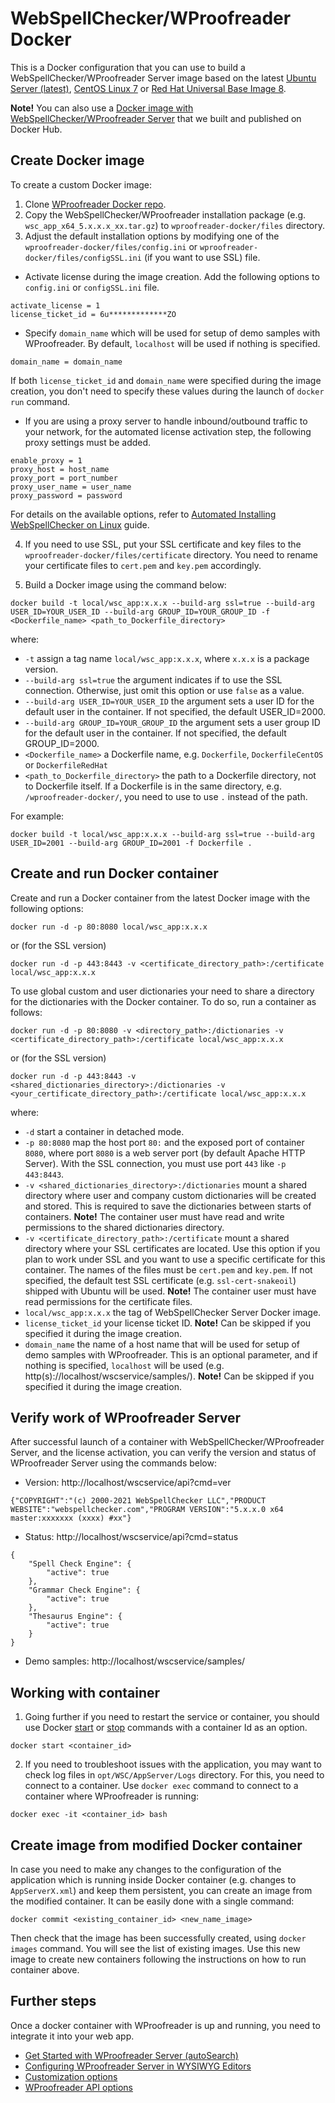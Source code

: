 # WebSpellChecker/WProofreader Docker

This is a Docker configuration that you can use to build a WebSpellChecker/WProofreader Server image based on the latest [Ubuntu Server (latest)](https://hub.docker.com/_/ubuntu), [CentOS Linux 7](https://hub.docker.com/_/centos) or [Red Hat Universal Base Image 8](https://hub.docker.com/r/redhat/ubi8).

**Note!** You can also use a [Docker image with WebSpellChecker/WProofreader Server](https://hub.docker.com/r/webspellchecker/wproofreader) that we built and published on Docker Hub.

## Create Docker image

To create a custom Docker image: 

1. Clone [WProofreader Docker repo](https://github.com/WebSpellChecker/wproofreader-docker).
2. Copy the WebSpellChecker/WProofreader installation package (e.g. `wsc_app_x64_5.x.x.x_xx.tar.gz`) to `wproofreader-docker/files` directory.
3. Adjust the default installation options by modifying one of the `wproofreader-docker/files/config.ini` or `wproofreader-docker/files/configSSL.ini` (if you want to use SSL) file. 

* Activate license during the image creation. Add the following options to `config.ini` or `configSSL.ini` file.

```
activate_license = 1
license_ticket_id = 6u*************ZO
```
* Specify `domain_name` which will be used for setup of demo samples with WProofreader. By default, `localhost` will be used if nothing is specified.

```
domain_name = domain_name
```

If both `license_ticket_id` and `domain_name` were specified during the image creation, you don't need to specify these values during the launch of `docker run` command.

* If you are using a proxy server to handle inbound/outbound traffic to your network, for the automated license activation step, the following proxy settings must be added. 

```
enable_proxy = 1
proxy_host = host_name
proxy_port = port_number
proxy_user_name = user_name
proxy_password = password
```

For details on the available options, refer to [Automated Installing WebSpellChecker on Linux](https://docs.webspellchecker.net/display/WebSpellCheckerServer55x/Automated+Installing+WebSpellChecker+on+Linux) guide.

4. If you need to use SSL, put your SSL certificate and key files to the `wproofreader-docker/files/certificate` directory. You need to rename your certificate files to `cert.pem` and `key.pem` accordingly.

5. Build a Docker image using the command below:

```
docker build -t local/wsc_app:x.x.x --build-arg ssl=true --build-arg USER_ID=YOUR_USER_ID --build-arg GROUP_ID=YOUR_GROUP_ID -f <Dockerfile_name> <path_to_Dockerfile_directory>
```

where:

* `-t` assign a tag name `local/wsc_app:x.x.x`, where `x.x.x` is a package version.
* `--build-arg ssl=true` the argument indicates if to use the SSL connection. Otherwise, just omit this option or use `false` as a value.
* `--build-arg USER_ID=YOUR_USER_ID` the argument sets a user ID for the default user in the container. If not specified, the default USER_ID=2000.
* `--build-arg GROUP_ID=YOUR_GROUP_ID` the argument sets a user group ID for the default user in the container.  If not specified, the default GROUP_ID=2000.
* `<Dockerfile_name>` a Dockerfile name, e.g. `Dockerfile`, `DockerfileCentOS` or `DockerfileRedHat`
* `<path_to_Dockerfile_directory>` the path to a Dockerfile directory, not to Dockerfile itself. If a Dockerfile is in the same directory, e.g. `/wproofreader-docker/`, you need to use to use `.` instead of the path.

For example:

```
docker build -t local/wsc_app:x.x.x --build-arg ssl=true --build-arg USER_ID=2001 --build-arg GROUP_ID=2001 -f Dockerfile .
```

## Create and run Docker container

Create and run a Docker container from the latest Docker image with the following options:

```
docker run -d -p 80:8080 local/wsc_app:x.x.x
```

or (for the SSL version)

```
docker run -d -p 443:8443 -v <certificate_directory_path>:/certificate local/wsc_app:x.x.x
```

To use global custom and user dictionaries your need to share a directory for the dictionaries with the Docker container. To do so, run a container as follows:

```
docker run -d -p 80:8080 -v <directory_path>:/dictionaries -v <certificate_directory_path>:/certificate local/wsc_app:x.x.x
```

or (for the SSL version)

```
docker run -d -p 443:8443 -v <shared_dictionaries_directory>:/dictionaries -v <your_certificate_directory_path>:/certificate local/wsc_app:x.x.x
```

where:

* `-d` start a container in detached mode.
* `-p 80:8080` map the host port `80:` and the exposed port of container `8080`, where port `8080` is a web server port (by default Apache HTTP Server). With the SSL connection, you must use port `443` like `-p 443:8443`. 
* `-v <shared_dictionaries_directory>:/dictionaries` mount a shared directory where user and company custom dictionaries will be created and stored. This is required to save the dictionaries between starts of containers. **Note!** The container user must have read and write permissions to the shared dictionaries directory.
* `-v <certificate_directory_path>:/certificate` mount a shared directory where your SSL certificates are located. Use this option if you plan to work under SSL and you want to use a specific certificate for this container. The names of the files must be `cert.pem` and `key.pem`. If not specified, the default test SSL certificate (e.g. `ssl-cert-snakeoil`) shipped with Ubuntu will be used.  **Note!** The container user must have read permissions for the certificate files.
* `local/wsc_app:x.x.x` the tag of WebSpellChecker Server Docker image.
* `license_ticket_id` your license ticket ID. **Note!** Can be skipped if you specified it during the image creation.
* `domain_name` the name of a host name that will be used for setup of demo samples with WProofreader. This is an optional parameter, and if nothing is specified, `localhost` will be used (e.g. http(s)://localhost/wscservice/samples/). **Note!** Can be skipped if you specified it during the image creation.

## Verify work of WProofreader Server

After successful launch of a container with WebSpellChecker/WProofreader Server, and the license activation, you can verify the version and status of WProofreader Server using the commands below:

* Version: http://localhost/wscservice/api?cmd=ver

```{"COPYRIGHT":"(c) 2000-2021 WebSpellChecker LLC","PRODUCT WEBSITE":"webspellchecker.com","PROGRAM VERSION":"5.x.x.0 x64 master:xxxxxxx (xxxx) #xx"}```

* Status: http://localhost/wscservice/api?cmd=status

```
{
    "Spell Check Engine": {
        "active": true
    },
    "Grammar Check Engine": {
        "active": true
    },
    "Thesaurus Engine": {
        "active": true
    }
}
```

* Demo samples: http://localhost/wscservice/samples/


## Working with container

1. Going further if you need to restart the service or container, you should use Docker [start](https://docs.docker.com/engine/reference/commandline/start/) or [stop](https://docs.docker.com/engine/reference/commandline/stop/) commands with a container Id as an option.

```
docker start <container_id>
```

2. If you need to troubleshoot issues with the application, you may want to check log files in `opt/WSC/AppServer/Logs` directory. For this, you need to connect to a container. Use `docker exec` command to connect to a container where WProofreader is running:

```
docker exec -it <container_id> bash
```

## Create image from modified Docker container

In case you need to make any changes to the configuration of the application which is running inside Docker container (e.g. changes to `AppServerX.xml`) and keep them persistent, you can create an image from the modified container. It can be easily done with a single command:

```
docker commit <existing_container_id> <new_name_image>
```

Then check that the image has been successfully created, using `docker images` command. You will see the list of existing images. Use this new image to create new containers following the instructions on how to run container above.


## Further steps

Once a docker container with WProofreader is up and running, you need to integrate it into your web app.

* [Get Started with WProofreader Server (autoSearch)](https://docs.webspellchecker.net/pages/viewpage.action?pageId=454919195)
* [Configuring WProofreader Server in WYSIWYG Editors](https://docs.webspellchecker.net/display/WebSpellCheckerServer55x/Configuring+WProofreader+Server+in+WYSIWYG+Editors)
* [Customization options](https://docs.webspellchecker.net/display/WebSpellCheckerServer55x/WProofreader+Customization+Options)
* [WProofreader API options](https://webspellchecker.com/docs/api/wscbundle/Options.html)
